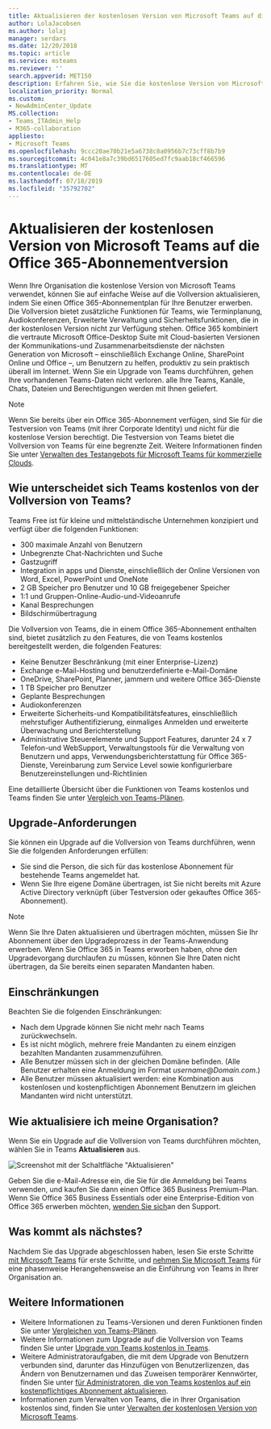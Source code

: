 ```yaml
---
title: Aktualisieren der kostenlosen Version von Microsoft Teams auf die Office 365-Abonnementversion
author: LolaJacobsen
ms.author: lolaj
manager: serdars
ms.date: 12/20/2018
ms.topic: article
ms.service: msteams
ms.reviewer: ''
search.appverid: MET150
description: Erfahren Sie, wie Sie die ﻿kostenlose Version von Microsoft Teams aktualisieren können.
localization_priority: Normal
ms.custom:
- NewAdminCenter_Update
MS.collection:
- Teams_ITAdmin_Help
- M365-collaboration
appliesto:
- Microsoft Teams
ms.openlocfilehash: 9ccc20ae70b21e5a6738c8a0956b7c73cff8b7b9
ms.sourcegitcommit: 4c041e8a7c39bd6517605ed7fc9aab18cf466596
ms.translationtype: MT
ms.contentlocale: de-DE
ms.lasthandoff: 07/18/2019
ms.locfileid: "35792702"
---
```

<a name="upgrade-microsoft-teams-free-to-office-365-subscription-version"></a>Aktualisieren der kostenlosen Version von Microsoft Teams auf die Office 365-Abonnementversion
======================================================

Wenn Ihre Organisation die ﻿kostenlose Version von Microsoft Teams verwendet, können Sie auf einfache Weise auf die Vollversion aktualisieren, indem Sie einen Office 365-Abonnementplan für Ihre Benutzer erwerben. Die Vollversion bietet zusätzliche Funktionen für Teams, wie Terminplanung, Audiokonferenzen, Erweiterte Verwaltung und Sicherheitsfunktionen, die in der kostenlosen Version nicht zur Verfügung stehen. Office 365 kombiniert die vertraute Microsoft Office-Desktop Suite mit Cloud-basierten Versionen der Kommunikations-und Zusammenarbeitsdienste der nächsten Generation von Microsoft – einschließlich Exchange Online, SharePoint Online und Office –, um Benutzern zu helfen, produktiv zu sein praktisch überall im Internet. Wenn Sie ein Upgrade von Teams durchführen, gehen Ihre vorhandenen Teams-Daten nicht verloren. alle Ihre Teams, Kanäle, Chats, Dateien und Berechtigungen werden mit Ihnen geliefert. 

> [!NOTE]
> Wenn Sie bereits über ein Office 365-Abonnement verfügen, sind Sie für die Testversion von Teams (mit ihrer Corporate Identity) und nicht für die ﻿kostenlose Version berechtigt. Die Testversion von Teams bietet die Vollversion von Teams für eine begrenzte Zeit. Weitere Informationen finden Sie unter [Verwalten des Testangebots für Microsoft Teams für kommerzielle Clouds](iw-trial-teams.md).

## <a name="how-does-teams-free-compare-to-the-full-version-of-teams"></a>Wie unterscheidet sich Teams kostenlos von der Vollversion von Teams?

Teams Free ist für kleine und mittelständische Unternehmen konzipiert und verfügt über die folgenden Funktionen:

- 300 maximale Anzahl von Benutzern
- Unbegrenzte Chat-Nachrichten und Suche
- Gastzugriff
- Integration in apps und Dienste, einschließlich der Online Versionen von Word, Excel, PowerPoint und OneNote
- 2 GB Speicher pro Benutzer und 10 GB freigegebener Speicher
- 1:1 und Gruppen-Online-Audio-und-Videoanrufe
- Kanal Besprechungen
- Bildschirmübertragung

Die Vollversion von Teams, die in einem Office 365-Abonnement enthalten sind, bietet zusätzlich zu den Features, die von Teams kostenlos bereitgestellt werden, die folgenden Features:

- Keine Benutzer Beschränkung (mit einer Enterprise-Lizenz)
- Exchange e-Mail-Hosting und benutzerdefinierte e-Mail-Domäne
- OneDrive, SharePoint, Planner, jammern und weitere Office 365-Dienste
- 1 TB Speicher pro Benutzer
- Geplante Besprechungen
- Audiokonferenzen
- Erweiterte Sicherheits-und Kompatibilitätsfeatures, einschließlich mehrstufiger Authentifizierung, einmaliges Anmelden und erweiterte Überwachung und Berichterstellung
- Administrative Steuerelemente und Support Features, darunter 24 x 7 Telefon-und WebSupport, Verwaltungstools für die Verwaltung von Benutzern und apps, Verwendungsberichterstattung für Office 365-Dienste, Vereinbarung zum Service Level sowie konfigurierbare Benutzereinstellungen und-Richtlinien

Eine detaillierte Übersicht über die Funktionen von Teams kostenlos und Teams finden Sie unter [Vergleich von Teams-Plänen](https://products.office.com/microsoft-teams/free).

## <a name="upgrade-requirements"></a>Upgrade-Anforderungen

Sie können ein Upgrade auf die Vollversion von Teams durchführen, wenn Sie die folgenden Anforderungen erfüllen:

- Sie sind die Person, die sich für das ﻿kostenlose Abonnement für bestehende Teams angemeldet hat.
- Wenn Sie Ihre eigene Domäne übertragen, ist Sie nicht bereits mit Azure Active Directory verknüpft (über Testversion oder gekauftes Office 365-Abonnement).

> [!NOTE]
> Wenn Sie Ihre Daten aktualisieren und übertragen möchten, müssen Sie Ihr Abonnement über den Upgradeprozess in der Teams-Anwendung erwerben. Wenn Sie Office 365 in Teams erworben haben, ohne den Upgradevorgang durchlaufen zu müssen, können Sie Ihre Daten nicht übertragen, da Sie bereits einen separaten Mandanten haben.

## <a name="limitations"></a>Einschränkungen

Beachten Sie die folgenden Einschränkungen:

- Nach dem Upgrade können Sie nicht mehr nach Teams zurückwechseln.
- Es ist nicht möglich, mehrere freie Mandanten zu einem einzigen bezahlten Mandanten zusammenzuführen.
- Alle Benutzer müssen sich in der gleichen Domäne befinden. (Alle Benutzer erhalten eine Anmeldung im Format *username*@*Domain.com*.)
- Alle Benutzer müssen aktualisiert werden: eine Kombination aus kostenlosen und kostenpflichtigen Abonnement Benutzern im gleichen Mandanten wird nicht unterstützt.

## <a name="how-do-i-upgrade-my-organization"></a>Wie aktualisiere ich meine Organisation?

Wenn Sie ein Upgrade auf die Vollversion von Teams durchführen möchten, wählen Sie in Teams **Aktualisieren** aus.

![Screenshot mit der Schaltfläche "Aktualisieren"](media/teams-freemium-upgrade-image1.png)

Geben Sie die e-Mail-Adresse ein, die Sie für die Anmeldung bei Teams verwenden, und kaufen Sie dann einen Office 365 Business Premium-Plan. Wenn Sie Office 365 Business Essentials oder eine Enterprise-Edition von Office 365 erwerben möchten, [wenden Sie sich](https://portal.office.com/support/altusupport.aspx?app=teamsfreeupgrade)an den Support.

## <a name="whats-next"></a>Was kommt als nächstes?

Nachdem Sie das Upgrade abgeschlossen haben, lesen Sie erste Schritte [mit Microsoft Teams](get-started-with-teams-quick-start.md) für erste Schritte, und [nehmen Sie Microsoft Teams](adopt-microsoft-teams-landing-page.md) für eine phasenweise Herangehensweise an die Einführung von Teams in Ihrer Organisation an.

## <a name="more-information"></a>Weitere Informationen

- Weitere Informationen zu Teams-Versionen und deren Funktionen finden Sie unter [Vergleichen von Teams-Plänen](https://products.office.com/microsoft-teams/free).
- Weitere Informationen zum Upgrade auf die Vollversion von Teams finden Sie unter [Upgrade von Teams kostenlos in Teams](https://support.office.com/article/Upgrade-from-Teams-free-to-Teams-29475bbd-a34f-4175-9b33-d44430f8ad39).
- Weitere Administratoraufgaben, die mit dem Upgrade von Benutzern verbunden sind, darunter das Hinzufügen von Benutzerlizenzen, das Ändern von Benutzernamen und das Zuweisen temporärer Kennwörter, finden Sie unter [für Administratoren, die von Teams kostenlos auf ein kostenpflichtiges Abonnement aktualisieren](https://support.office.com/article/for-admins-upgrading-from-teams-free-to-a-paid-subscription-75a95e7f-001e-42d0-a787-ae8b992d5a52).
- Informationen zum Verwalten von Teams, die in Ihrer Organisation kostenlos sind, finden Sie unter [Verwalten der kostenlosen Version von Microsoft Teams](manage-freemium.md).

